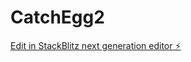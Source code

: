 # CatchEgg2

[Edit in StackBlitz next generation editor ⚡️](https://stackblitz.com/~/github.com/DoChau/CatchEgg2)